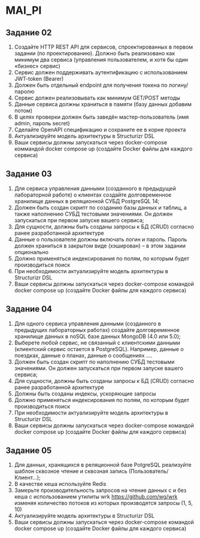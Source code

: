 # MAI_PI
## Задание 02

1. Создайте HTTP REST API для сервисов, спроектированных в первом задании (по 
проектированию). Должно быть реализовано как минимум два сервиса 
(управления пользователем, и хотя бы один «бизнес» сервис) 
2. Сервис должен поддерживать аутентификацию с использованием JWT-token 
(Bearer) 
3. Должен быть отдельный endpoint для получения токена по логину/паролю 
4. Сервис должен реализовывать как минимум GET/POST методы 
5. Данные сервиса должны храниться в памяти (базу данных добавим потом) 
6. В целях проверки должен быть заведён мастер-пользователь (имя admin, 
пароль secret) 
7. Сделайте OpenAPI спецификацию и сохраните ее в корне проекта 
8. Актуализируйте модель архитектуры в Structurizr DSL 
9. Ваши сервисы должны запускаться через docker-compose коммандой docker
compose up (создайте Docker файлы для каждого сервиса)

## Задание 03

1. Для сервиса управления данными (созданного в предыдущей лабораторной 
работе) о клиентах создайте долговременное хранилище данных в 
реляционной СУБД PostgreSQL 14; 
2. Должен быть создан скрипт по созданию базы данных и таблиц, а также 
наполнению СУБД тестовыми значениями. Он должен запускаться при первом 
запуске вашего сервиса; 
3. Для сущности, должны быть созданы запросы к БД (CRUD) согласно ранее 
разработанной архитектуре 
4. Данные о пользователе должны включать логин и пароль. Пароль должен 
храниться в закрытом виде (хэширован) – в этом задании опционально 
5. Должно применяться индексирования по полям, по которым будет 
производиться поиск 
6. При необходимости актуализируйте модель архитектуры в Structurizr DSL 
7. Ваши сервисы должны запускаться через docker-compose командой docker
compose up (создайте Docker файлы для каждого сервиса) 

## Задание 04

1. Для одного сервиса управления данными (созданного в предыдущих 
лабораторных работах) создайте долговременное хранилище данных в noSQL 
базе данных MongoDB (4.0 или 5.0); 
2. Выберете любой сервис, не связанный с клиентскими данными (клиентский 
сервис остается в PostgreSQL). Например, данные о поездках, данные о планах, 
данные о сообщениях …. 
3. Должен быть создан скрипт по наполнению СУБД тестовыми значениями. Он 
должен запускаться при первом запуске вашего сервиса; 
4. Для сущности, должны быть созданы запросы к БД (CRUD) согласно ранее 
разработанной архитектуре 
5. Должны быть созданы индексы, ускоряющие запросы 
6. Должно применяться индексирования по полям, по которым будет 
производиться поиск 
7. При необходимости актуализируйте модель архитектуры в Structurizr DSL 
8. Ваши сервисы должны запускаться через docker-compose командой docker
compose up (создайте Docker файлы для каждого сервиса) 

## Задание 05

1. Для данных, хранящихся в реляционной базе PotgreSQL реализуйте шаблон сквозное чтение и сквозная запись (Пользователь/Клиент…);
2. В качестве кеша используйте Redis
3. Замерьте производительность запросов на чтение данных с и без кеша с использованием утилиты wrk https://github.com/wg/wrk изменяя количество потоков из которых производятся запросы (1, 5, 10)
4. Актуализируйте модель архитектуры в Structurizr DSL
5. Ваши сервисы должны запускаться через docker-compose командой docker compose up (создайте Docker файлы для каждого сервиса)
